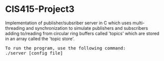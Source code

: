 # CIS415-Project3

Implementation of publisher/subsriber server in C which uses multi-threading and synchronization to simulate publishers and subscribers adding to/reading from circular ring buffers called 'topics' which are stored in an array called the 'topic store'. 

<pre>To run the program, use the following command: 
./server [config file] </pre>
